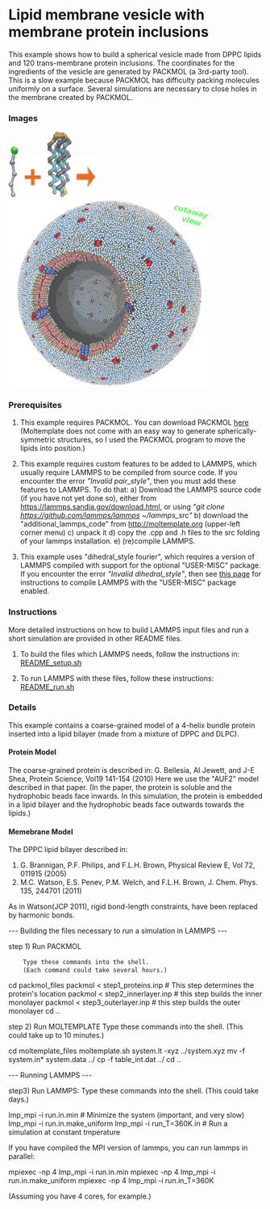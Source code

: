 Lipid membrane vesicle with membrane protein inclusions
====================
This example shows how to build a spherical vesicle made from DPPC lipids and 120 trans-membrane protein inclusions.  The coordinates for the ingredients of the vesicle are generated by PACKMOL (a 3rd-party tool).  This is a slow example because PACKMOL has difficulty packing molecules uniformly on a surface.  Several simulations are necessary to close holes in the membrane created by PACKMOL.

### Images

<img src="images/DPPC.jpg" height=100> <img src="images/plus.svg" height=80> <img src="images/4HelixBundle_LR.jpg" height=130> <img src="images/rightarrow.svg" height=80>
<img src="images/vesicle_membrane+protein_LR.jpg" width=400>


### Prerequisites

1) This example requires PACKMOL.  You can download PACKMOL [here](http://www.ime.unicamp.br/~martinez/packmol/)  (Moltemplate does not come with an easy way to generate spherically-symmetric structures, so I used the PACKMOL program to move the lipids into position.)

2) This example requires custom features to be added to LAMMPS, which usually require LAMMPS to be compiled from source code.  If you encounter the error *"Invalid pair_style"*, then you must add these features to LAMMPS.  To do that:
a) Download the LAMMPS source code (if you have not yet done so), either from https://lammps.sandia.gov/download.html, or using *"git clone https://github.com/lammps/lammps ~/lammps_src"*
b) download the "additional_lammps_code" from http://moltemplate.org (upper-left corner menu)
c) unpack it
d) copy the .cpp and .h files to the src folding of your lammps installation.
e) (re)compile LAMMPS.

3) This example uses "dihedral_style fourier", which requires a version of LAMMPS compiled with support for the optional "USER-MISC" package.  If you encounter the error *"Invalid dihedral_style"*, then see [this page](https://lammps.sandia.gov/doc/Build_package.html) for instructions to compile LAMMPS with the "USER-MISC" package enabled.


### Instructions

More detailed instructions on how to build LAMMPS input files and run a short simulation are provided in other README files.

1) To build the files which LAMMPS needs, follow the instructions in:
[README_setup.sh](README_setup.sh)

2) To run LAMMPS with these files, follow these instructions:
[README_run.sh](README_run.sh)


### Details

This example contains a coarse-grained model of a 4-helix bundle protein inserted into a lipid bilayer (made from a mixture of DPPC and DLPC).


#### Protein Model

The coarse-grained protein is described in:
G. Bellesia, AI Jewett, and J-E Shea, Protein Science, Vol19 141-154 (2010)
Here we use the "AUF2" model described in that paper.  (In the paper, the protein is soluble and the hydrophobic beads face inwards.  In this simulation, the protein is embedded in a lipid bilayer and the hydrophobic beads face outwards towards the lipids.)


#### Memebrane Model

The DPPC lipid bilayer described in:
1) G. Brannigan, P.F. Philips, and F.L.H. Brown, Physical Review E, Vol 72, 011915 (2005)
2) M.C. Watson, E.S. Penev, P.M. Welch, and F.L.H. Brown, J. Chem. Phys. 135, 244701 (2011)

As in Watson(JCP 2011), rigid bond-length constraints, have been replaced by harmonic bonds.


--- Building the files necessary to run a simulation in LAMMPS ---

step 1) Run PACKMOL

        Type these commands into the shell.
        (Each command could take several hours.)

cd packmol_files
  packmol < step1_proteins.inp   # This step determines the protein's location
  packmol < step2_innerlayer.inp # this step builds the inner monolayer
  packmol < step3_outerlayer.inp # this step builds the outer monolayer
cd ..

step 2) Run MOLTEMPLATE
        Type these commands into the shell.
        (This could take up to 10 minutes.)

cd moltemplate_files
  moltemplate.sh system.lt -xyz ../system.xyz
  mv -f system.in* system.data ../
  cp -f table_int.dat ../
cd ..

--- Running LAMMPS ---

step3) Run LAMMPS:
        Type these commands into the shell.
        (This could take days.)

lmp_mpi -i run.in.min  # Minimize the system (important, and very slow)
lmp_mpi -i run.in.make_uniform
lmp_mpi -i run_T=360K.in  # Run a simulation at constant tmperature

If you have compiled the MPI version of lammps, you can run lammps in parallel:

mpiexec -np 4 lmp_mpi -i run.in.min
mpiexec -np 4 lmp_mpi -i run.in.make_uniform
mpiexec -np 4 lmp_mpi -i run.in_T=360K

(Assuming you have 4 cores, for example.)

